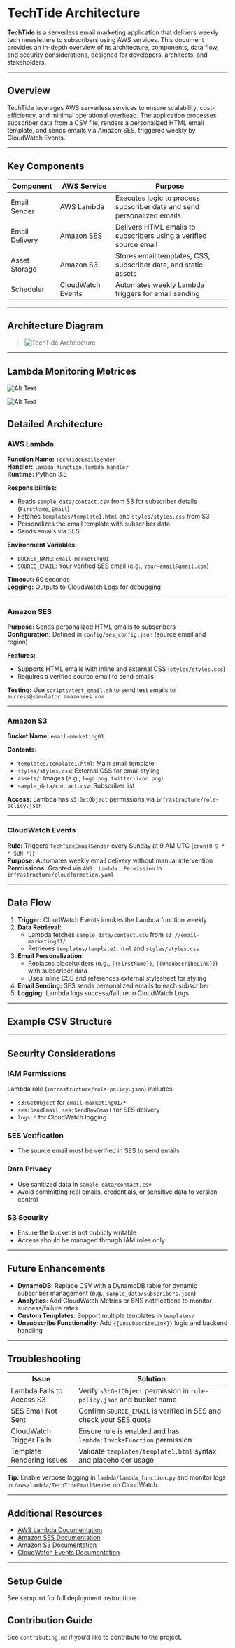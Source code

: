 # TechTide Architecture

**TechTide** is a serverless email marketing application that delivers weekly tech newsletters to subscribers using AWS services. This document provides an in-depth overview of its architecture, components, data flow, and security considerations, designed for developers, architects, and stakeholders.

---

## Overview

TechTide leverages AWS serverless services to ensure scalability, cost-efficiency, and minimal operational overhead. The application processes subscriber data from a CSV file, renders a personalized HTML email template, and sends emails via Amazon SES, triggered weekly by CloudWatch Events.

---

## Key Components

| Component      | AWS Service     | Purpose                                                                 |
|----------------|------------------|-------------------------------------------------------------------------|
| Email Sender   | AWS Lambda       | Executes logic to process subscriber data and send personalized emails |
| Email Delivery | Amazon SES       | Delivers HTML emails to subscribers using a verified source email      |
| Asset Storage  | Amazon S3        | Stores email templates, CSS, subscriber data, and static assets        |
| Scheduler      | CloudWatch Events| Automates weekly Lambda triggers for email sending                     |

---

## Architecture Diagram

> ![TechTide Architecture](https://github.com/Atharavkag/Serverless-Email-Marketing/raw/main/assets/architecture.png)

---

## Lambda Monitoring Metrices

![Alt Text](https://raw.githubusercontent.com/Atharavkag/Serverless-Email-Marketing/main/assets/lambda-metrics-1.png)

![Alt Text](https://raw.githubusercontent.com/Atharavkag/Serverless-Email-Marketing/main/assets/lambda-metrics-2.png)



## Detailed Architecture

### AWS Lambda

**Function Name:** `TechTideEmailSender`  
**Handler:** `lambda_function.lambda_handler`  
**Runtime:** Python 3.8

**Responsibilities:**
- Reads `sample_data/contact.csv` from S3 for subscriber details (`FirstName`, `Email`)
- Fetches `templates/template1.html` and `styles/styles.css` from S3
- Personalizes the email template with subscriber data
- Sends emails via SES

**Environment Variables:**
- `BUCKET_NAME`: `email-marketing01`
- `SOURCE_EMAIL`: Your verified SES email (e.g., `your-email@gmail.com`)

**Timeout:** 60 seconds  
**Logging:** Outputs to CloudWatch Logs for debugging

---

### Amazon SES

**Purpose:** Sends personalized HTML emails to subscribers  
**Configuration:** Defined in `config/ses_config.json` (source email and region)

**Features:**
- Supports HTML emails with inline and external CSS (`styles/styles.css`)
- Requires a verified source email to send emails

**Testing:** Use `scripts/test_email.sh` to send test emails to `success@simulator.amazonses.com`

---

### Amazon S3

**Bucket Name:** `email-marketing01`

**Contents:**
- `templates/template1.html`: Main email template
- `styles/styles.css`: External CSS for email styling
- `assets/`: Images (e.g., `logo.png`, `twitter-icon.png`)
- `sample_data/contact.csv`: Subscriber list

**Access:** Lambda has `s3:GetObject` permissions via `infrastructure/role-policy.json`

---

### CloudWatch Events

**Rule:** Triggers `TechTideEmailSender` every Sunday at 9 AM UTC (`cron(0 9 * * SUN *)`)  
**Purpose:** Automates weekly email delivery without manual intervention  
**Permissions:** Granted via `AWS::Lambda::Permission` in `infrastructure/cloudformation.yaml`

---

## Data Flow

1. **Trigger:** CloudWatch Events invokes the Lambda function weekly  
2. **Data Retrieval:**
   - Lambda fetches `sample_data/contact.csv` from `s3://email-marketing01/`
   - Retrieves `templates/template1.html` and `styles/styles.css`  
3. **Email Personalization:**
   - Replaces placeholders (e.g., `{{FirstName}}`, `{{UnsubscribeLink}}`) with subscriber data
   - Uses inline CSS and references external stylesheet for styling  
4. **Email Sending:** SES sends personalized emails to each subscriber  
5. **Logging:** Lambda logs success/failure to CloudWatch Logs

---

## Example CSV Structure


---

## Security Considerations

### IAM Permissions

Lambda role (`infrastructure/role-policy.json`) includes:
- `s3:GetObject` for `email-marketing01/*`
- `ses:SendEmail`, `ses:SendRawEmail` for SES delivery
- `logs:*` for CloudWatch logging

### SES Verification
- The source email must be verified in SES to send emails

### Data Privacy
- Use sanitized data in `sample_data/contact.csv`
- Avoid committing real emails, credentials, or sensitive data to version control

### S3 Security
- Ensure the bucket is not publicly writable
- Access should be managed through IAM roles only

---

## Future Enhancements

- **DynamoDB**: Replace CSV with a DynamoDB table for dynamic subscriber management (e.g., `sample_data/subscribers.json`)
- **Analytics**: Add CloudWatch Metrics or SNS notifications to monitor success/failure rates
- **Custom Templates**: Support multiple templates in `templates/`
- **Unsubscribe Functionality**: Add `{{UnsubscribeLink}}` logic and backend handling

---

## Troubleshooting

| Issue                    | Solution                                                                 |
|--------------------------|--------------------------------------------------------------------------|
| Lambda Fails to Access S3 | Verify `s3:GetObject` permission in `role-policy.json` and bucket name  |
| SES Email Not Sent       | Confirm `SOURCE_EMAIL` is verified in SES and check your SES quota       |
| CloudWatch Trigger Fails | Ensure rule is enabled and has `lambda:InvokeFunction` permission        |
| Template Rendering Issues| Validate `templates/template1.html` syntax and placeholder usage         |

**Tip:** Enable verbose logging in `lambda/lambda_function.py` and monitor logs in `/aws/lambda/TechTideEmailSender` on CloudWatch.

---

## Additional Resources

- [AWS Lambda Documentation](https://docs.aws.amazon.com/lambda/latest/dg/welcome.html)
- [Amazon SES Documentation](https://docs.aws.amazon.com/ses/latest/dg/)
- [Amazon S3 Documentation](https://docs.aws.amazon.com/s3/index.html)
- [CloudWatch Events Documentation](https://docs.aws.amazon.com/AmazonCloudWatch/latest/events/)

---

## Setup Guide

See `setup.md` for full deployment instructions.

## Contribution Guide

See `contributing.md` if you’d like to contribute to the project.

